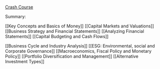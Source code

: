 [Crash Course](https://www.youtube.com/watch?v=EJHPltmAULA&ab_channel=freeCodeCamp.org)

Summary:

[[Key Concepts and Basics of Money]]
[[Capital Markets and Valuations]]
[[Business Strategy and Financial Statements]]
[[Analyzing Financial Statements]]
[[Capital Budgeting and Cash Flows]]

[[Business Cycle and Industry Analysis]]
[[ESG: Environmental, social and Corporate Governance]]
[[Macroeconomics, Fiscal Policy and Monetary Policy]]
[[Portfolio Diversification and Management]]
[[Alternative Investment Types]]


